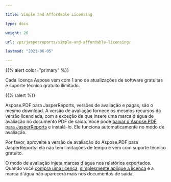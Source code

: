 ```yaml
---

title: Simple and Affordable Licensing

type: docs

weight: 20

url: /pt/jasperreports/simple-and-affordable-licensing/

lastmod: "2021-06-05"

---
```


{{% alert color="primary" %}}

Cada licença Aspose vem com 1 ano de atualizações de software gratuitas e suporte técnico gratuito ilimitado.

{{% /alert %}}

Aspose.PDF para JasperReports, versões de avaliação e pagas, são o mesmo download. A versão de avaliação fornece os mesmos recursos da versão licenciada, com a exceção de que insere uma marca d'água de avaliação no documento PDF de saída. Você pode [baixar o Aspose.PDF para JasperReports](http://www.aspose.com/community/files/67/jasperreports-exporters/aspose.pdf-for-jasperreports/default.aspx) e instalá-lo. Ele funciona automaticamente no modo de avaliação.

Por favor, aproveite a versão de avaliação do Aspose.PDF para JasperReports: ela não tem limitações de tempo e vem com suporte técnico gratuito.

O modo de avaliação injeta marcas d'água nos relatórios exportados. Quando você [compra uma licença](http://www.aspose.com/community/forums/aspose.purchase/220/showforum.aspx), [simplesmente aplique a licença](/pdf/pt/jasperreports/licensing/) e a marca d'água não aparecerá mais nos documentos de saída.